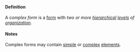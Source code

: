 #### Definition

A *complex form* is a [form](https://github.com/gcassel/Modular-Organization-Terminology/blob/master/terms/form.md) with *two or more [hierarchical](https://github.com/gcassel/Modular-Organization-Terminology/blob/master/terms/hierarchy.md) [levels](https://github.com/gcassel/Modular-Organization-Terminology/blob/master/terms/level.md) of [organization](https://github.com/gcassel/Modular-Organization-Terminology/blob/master/terms/organize.md)*.

#### Notes

Complex forms may contain [simple](https://github.com/gcassel/Modular-Organization-Terminology/blob/master/terms/simple.md) or [complex](https://github.com/gcassel/Modular-Organization-Terminology/blob/master/terms/complex.md) [elements](https://github.com/gcassel/Modular-Organization-Terminology/blob/master/terms/element.md).
